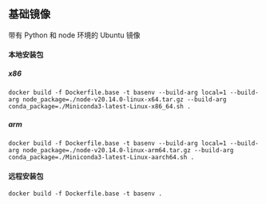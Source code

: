 ## 基础镜像

带有 Python 和 node 环境的 Ubuntu 镜像

#### 本地安装包

##### x86

```shell
docker build -f Dockerfile.base -t basenv --build-arg local=1 --build-arg node_package=./node-v20.14.0-linux-x64.tar.gz --build-arg conda_package=./Miniconda3-latest-Linux-x86_64.sh .
```

##### arm

```shell
docker build -f Dockerfile.base -t basenv --build-arg local=1 --build-arg node_package=./node-v20.14.0-linux-arm64.tar.gz --build-arg conda_package=./Miniconda3-latest-Linux-aarch64.sh .
```

#### 远程安装包

```shell
docker build -f Dockerfile.base -t basenv .
```
